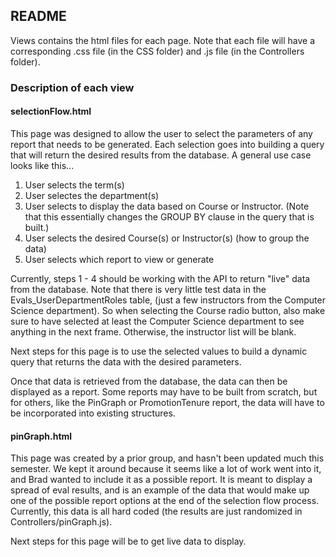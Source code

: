 ## README
Views contains the html files for each page. Note that each file will have a corresponding .css file (in the CSS folder) and .js file (in the Controllers folder).

### Description of each view

#### selectionFlow.html
This page was designed to allow the user to select the parameters of any report that needs to be generated. Each selection goes into building a query that will return the desired results from the database. A general use case looks like this...
1. User selects the term(s)
2. User selectes the department(s)
3. User selects to display the data based on Course or Instructor. (Note that this essentially changes the GROUP BY clause in the query that is built.)
4. User selects the desired Course(s) or Instructor(s) (how to group the data)
5. User selects which report to view or generate

Currently, steps 1 - 4 should be working with the API to return "live" data from the database. Note that there is very little test data in the Evals_UserDepartmentRoles table, (just a few instructors from the Computer Science department). So when selecting the Course radio button, also make sure to have selected at least the Computer Science department to see anything in the next frame. Otherwise, the instructor list will be blank.

Next steps for this page is to use the selected values to build a dynamic query that returns the data with the desired parameters.

Once that data is retrieved from the database, the data can then be displayed as a report. Some reports may have to be built from scratch, but for others, like the PinGraph or PromotionTenure report, the data will have to be incorporated into existing structures.

#### pinGraph.html
This page was created by a prior group, and hasn't been updated much this semester. We kept it around because it seems like a lot of work went into it, and Brad wanted to include it as a possible report. It is meant to display a spread of eval results, and is an example of the data that would make up one of the possible report options at the end of the selection flow process. Currently, this data is all hard coded (the results are just randomized in Controllers/pinGraph.js).

Next steps for this page will be to get live data to display.
